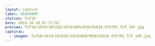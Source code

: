 ```yaml
---
layout: capture
label: 20191009
station: TLP10
date: 2019-10-10 07:57:01
preview: TLP10/2019/201910/20191009/M20191010_075701_TLP_10P.jpg
capturas:
  - imagem: TLP10/2019/201910/20191009/M20191010_075701_TLP_10P.jpg
---
```

